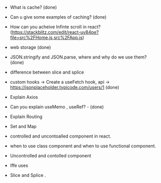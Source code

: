 - What is cache? (done)
- Can u give some examples of caching? (done)
- How can you acheive Infinte scroll in react? (https://stackblitz.com/edit/react-uv84pe?file=src%2FHome.js,src%2FApp.js)
- web storage (done)
- JSON.stringify and JSON.parse, where and why do we use them? (done)
- difference between slice and splice
- custom hooks → Create a useFetch hook, api → https://jsonplaceholder.typicode.com/users/1 (done)
- Explain Axios
- Can you explain useMemo , useRef? - (done)
- Explain Routing
- Set and Map

- controlled and uncontoalled component in react.

- when to use class component and when to use functional component.

- Uncontrolled and contolled component

- Iffe uses

- Slice and Splice .
